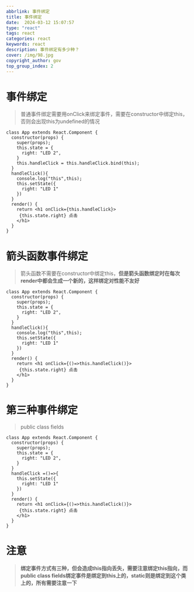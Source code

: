 ```yaml
---
abbrlink: 事件绑定
title: 事件绑定
date:  2024-03-12 15:07:57
type: "react"
tags: react
categories: react
keywords: react
description: 事件绑定有多少种？
cover: /img/98.jpg
copyright_author: gov
top_group_index: 2
---
```


# 事件绑定

> 普通事件绑定需要用onClick来绑定事件，需要在constructor中绑定this，否则会出现this为undefined的情况

```react
class App extends React.Component {
  constructor(props) {
    super(props);
    this.state = {
      right: "LED 2",
    }
    this.handleClick = this.handleClick.bind(this);
  }
  handleClick(){
    console.log("this",this);
    this.setState({
      right: "LED 1"
    })
  }
  render() {
    return <h1 onClick={this.handleClick}>
     {this.state.right} 点击
    </h1>
  }
}
```

# 箭头函数事件绑定

> 箭头函数不需要在constructor中绑定this，**但是箭头函数绑定时在每次render中都会生成一个新的，这样绑定对性能不友好**

```react
class App extends React.Component {
  constructor(props) {
    super(props);
    this.state = {
      right: "LED 2",
    }
  }
  handleClick(){
    console.log("this",this);
    this.setState({
      right: "LED 1"
    })
  }
  render() {
    return <h1 onClick={()=>this.handleClick()}>
     {this.state.right} 点击
    </h1>
  }
}
```

# 第三种事件绑定

> public class fields 

```react
class App extends React.Component {
  constructor(props) {
    super(props);
    this.state = {
      right: "LED 2",
    }
  }
  handleClick =()=>{
    this.setState({
      right: "LED 1"
    })
  }
  render() {
    return <h1 onClick={()=>this.handleClick()}>
     {this.state.right} 点击
    </h1>
  }
}
```

# 注意

> **绑定事件方式有三种，但会造成this指向丢失，需要注意绑定this指向，而public class fields绑定事件是绑定到this上的，static则是绑定到这个类上的，所有需要注意一下**